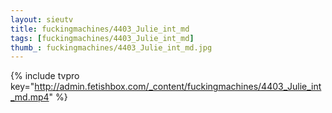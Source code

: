 ```yaml
--- 
layout: sieutv
title: fuckingmachines/4403_Julie_int_md
tags: [fuckingmachines/4403_Julie_int_md]
thumb_: fuckingmachines/4403_Julie_int_md.jpg
---
```

{% include tvpro key="http://admin.fetishbox.com/_content/fuckingmachines/4403_Julie_int_md.mp4" %} 
